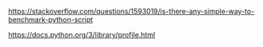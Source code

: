 https://stackoverflow.com/questions/1593019/is-there-any-simple-way-to-benchmark-python-script

https://docs.python.org/3/library/profile.html
